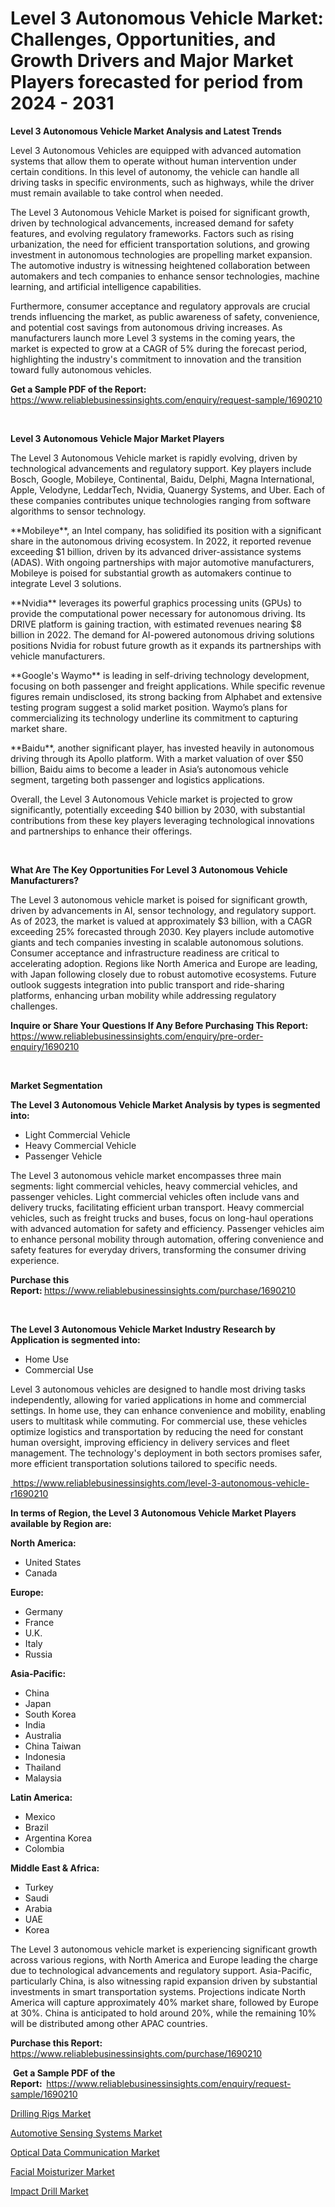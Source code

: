 <p><h1>Level 3 Autonomous Vehicle Market: Challenges, Opportunities, and Growth Drivers and Major Market Players forecasted for period from 2024 - 2031</h1></p><p><strong>Level 3 Autonomous Vehicle Market Analysis and Latest Trends</strong></p>
<p><p>Level 3 Autonomous Vehicles are equipped with advanced automation systems that allow them to operate without human intervention under certain conditions. In this level of autonomy, the vehicle can handle all driving tasks in specific environments, such as highways, while the driver must remain available to take control when needed. </p><p>The Level 3 Autonomous Vehicle Market is poised for significant growth, driven by technological advancements, increased demand for safety features, and evolving regulatory frameworks. Factors such as rising urbanization, the need for efficient transportation solutions, and growing investment in autonomous technologies are propelling market expansion. The automotive industry is witnessing heightened collaboration between automakers and tech companies to enhance sensor technologies, machine learning, and artificial intelligence capabilities.</p><p>Furthermore, consumer acceptance and regulatory approvals are crucial trends influencing the market, as public awareness of safety, convenience, and potential cost savings from autonomous driving increases. As manufacturers launch more Level 3 systems in the coming years, the market is expected to grow at a CAGR of 5% during the forecast period, highlighting the industry's commitment to innovation and the transition toward fully autonomous vehicles.</p></p>
<p><strong>Get a Sample PDF of the Report:&nbsp;</strong> <a href="https://www.reliablebusinessinsights.com/enquiry/request-sample/1690210?utm_campaign=117&utm_medium=2&utm_source=Github&utm_content=ia&utm_term=17102024&utm_id=level-3-autonomous-vehicle">https://www.reliablebusinessinsights.com/enquiry/request-sample/1690210</a></p>
<p>&nbsp;</p>
<p><strong>Level 3 Autonomous Vehicle Major Market Players</strong></p>
<p><p>The Level 3 Autonomous Vehicle market is rapidly evolving, driven by technological advancements and regulatory support. Key players include Bosch, Google, Mobileye, Continental, Baidu, Delphi, Magna International, Apple, Velodyne, LeddarTech, Nvidia, Quanergy Systems, and Uber. Each of these companies contributes unique technologies ranging from software algorithms to sensor technology.</p><p>**Mobileye**, an Intel company, has solidified its position with a significant share in the autonomous driving ecosystem. In 2022, it reported revenue exceeding $1 billion, driven by its advanced driver-assistance systems (ADAS). With ongoing partnerships with major automotive manufacturers, Mobileye is poised for substantial growth as automakers continue to integrate Level 3 solutions.</p><p>**Nvidia** leverages its powerful graphics processing units (GPUs) to provide the computational power necessary for autonomous driving. Its DRIVE platform is gaining traction, with estimated revenues nearing $8 billion in 2022. The demand for AI-powered autonomous driving solutions positions Nvidia for robust future growth as it expands its partnerships with vehicle manufacturers.</p><p>**Google's Waymo** is leading in self-driving technology development, focusing on both passenger and freight applications. While specific revenue figures remain undisclosed, its strong backing from Alphabet and extensive testing program suggest a solid market position. Waymo’s plans for commercializing its technology underline its commitment to capturing market share.</p><p>**Baidu**, another significant player, has invested heavily in autonomous driving through its Apollo platform. With a market valuation of over $50 billion, Baidu aims to become a leader in Asia’s autonomous vehicle segment, targeting both passenger and logistics applications.</p><p>Overall, the Level 3 Autonomous Vehicle market is projected to grow significantly, potentially exceeding $40 billion by 2030, with substantial contributions from these key players leveraging technological innovations and partnerships to enhance their offerings.</p></p>
<p>&nbsp;</p>
<p><strong>What Are The Key Opportunities For Level 3 Autonomous Vehicle Manufacturers?</strong></p>
<p><p>The Level 3 autonomous vehicle market is poised for significant growth, driven by advancements in AI, sensor technology, and regulatory support. As of 2023, the market is valued at approximately $3 billion, with a CAGR exceeding 25% forecasted through 2030. Key players include automotive giants and tech companies investing in scalable autonomous solutions. Consumer acceptance and infrastructure readiness are critical to accelerating adoption. Regions like North America and Europe are leading, with Japan following closely due to robust automotive ecosystems. Future outlook suggests integration into public transport and ride-sharing platforms, enhancing urban mobility while addressing regulatory challenges.</p></p>
<p><strong>Inquire or Share Your Questions If Any Before Purchasing This Report:</strong> <a href="https://www.reliablebusinessinsights.com/enquiry/pre-order-enquiry/1690210?utm_campaign=117&utm_medium=2&utm_source=Github&utm_content=ia&utm_term=17102024&utm_id=level-3-autonomous-vehicle">https://www.reliablebusinessinsights.com/enquiry/pre-order-enquiry/1690210</a></p>
<p>&nbsp;</p>
<p><strong>Market Segmentation</strong></p>
<p><strong>The Level 3 Autonomous Vehicle Market Analysis by types is segmented into:</strong></p>
<p><ul><li>Light Commercial Vehicle</li><li>Heavy Commercial Vehicle</li><li>Passenger Vehicle</li></ul></p>
<p><p>The Level 3 autonomous vehicle market encompasses three main segments: light commercial vehicles, heavy commercial vehicles, and passenger vehicles. Light commercial vehicles often include vans and delivery trucks, facilitating efficient urban transport. Heavy commercial vehicles, such as freight trucks and buses, focus on long-haul operations with advanced automation for safety and efficiency. Passenger vehicles aim to enhance personal mobility through automation, offering convenience and safety features for everyday drivers, transforming the consumer driving experience.</p></p>
<p><strong>Purchase this Report:&nbsp;</strong><a href="https://www.reliablebusinessinsights.com/purchase/1690210?utm_campaign=117&utm_medium=2&utm_source=Github&utm_content=ia&utm_term=17102024&utm_id=level-3-autonomous-vehicle">https://www.reliablebusinessinsights.com/purchase/1690210</a></p>
<p>&nbsp;</p>
<p><strong>The Level 3 Autonomous Vehicle Market Industry Research by Application is segmented into:</strong></p>
<p><ul><li>Home Use</li><li>Commercial Use</li></ul></p>
<p><p>Level 3 autonomous vehicles are designed to handle most driving tasks independently, allowing for varied applications in home and commercial settings. In home use, they can enhance convenience and mobility, enabling users to multitask while commuting. For commercial use, these vehicles optimize logistics and transportation by reducing the need for constant human oversight, improving efficiency in delivery services and fleet management. The technology's deployment in both sectors promises safer, more efficient transportation solutions tailored to specific needs.</p></p>
<p><a href="https://www.reliablebusinessinsights.com/level-3-autonomous-vehicle-r1690210?utm_campaign=117&utm_medium=2&utm_source=Github&utm_content=ia&utm_term=17102024&utm_id=level-3-autonomous-vehicle">&nbsp;https://www.reliablebusinessinsights.com/level-3-autonomous-vehicle-r1690210</a></p>
<p><strong>In terms of Region, the Level 3 Autonomous Vehicle Market Players available by Region are:</strong></p>
<p>
    <p> <strong> North America: </strong>
        <ul>
            <li>United States</li>
            <li>Canada</li>
        </ul>
        </p> 
    <p> <strong> Europe: </strong>
        <ul>
            <li>Germany</li>
            <li>France</li>
            <li>U.K.</li>
            <li>Italy</li>
            <li>Russia</li>
        </ul>
        </p> 
    <p> <strong> Asia-Pacific: </strong>
        <ul>
            <li>China</li>
            <li>Japan</li>
            <li>South Korea</li>
            <li>India</li>
            <li>Australia</li>
            <li>China Taiwan</li>
            <li>Indonesia</li>
            <li>Thailand</li>
            <li>Malaysia</li>
        </ul>
        </p> 
    <p> <strong> Latin America: </strong>
        <ul>
            <li>Mexico</li>
            <li>Brazil</li>
            <li>Argentina Korea</li>
            <li>Colombia</li>
        </ul>
        </p> 
    <p> <strong> Middle East & Africa: </strong>
        <ul>
            <li>Turkey</li>
            <li>Saudi</li>
            <li>Arabia</li>
            <li>UAE</li>
            <li>Korea</li>
        </ul>
    </p>
    </p>
<p><p>The Level 3 autonomous vehicle market is experiencing significant growth across various regions, with North America and Europe leading the charge due to technological advancements and regulatory support. Asia-Pacific, particularly China, is also witnessing rapid expansion driven by substantial investments in smart transportation systems. Projections indicate North America will capture approximately 40% market share, followed by Europe at 30%. China is anticipated to hold around 20%, while the remaining 10% will be distributed among other APAC countries.</p></p>
<p><strong>Purchase this Report: </strong><a href="https://www.reliablebusinessinsights.com/purchase/1690210?utm_campaign=117&utm_medium=2&utm_source=Github&utm_content=ia&utm_term=17102024&utm_id=level-3-autonomous-vehicle">https://www.reliablebusinessinsights.com/purchase/1690210</a></p>
<p>&nbsp;<strong>Get a Sample PDF of the Report:&nbsp;&nbsp;</strong><a href="https://www.reliablebusinessinsights.com/enquiry/request-sample/1690210?utm_campaign=117&utm_medium=2&utm_source=Github&utm_content=ia&utm_term=17102024&utm_id=level-3-autonomous-vehicle">https://www.reliablebusinessinsights.com/enquiry/request-sample/1690210</a></p>
<p><strong></strong></p>
<p><p><a href="https://issuu.com/reportprime-2/docs/drilling-rigs-market-size-2030.pptx_d18665ffcc8867?utm_campaign=117&utm_medium=2&utm_source=Github&utm_content=ia&utm_term=17102024&utm_id=level-3-autonomous-vehicle">Drilling Rigs Market</a></p><p><a href="https://github.com/ryanbell8967/Market-Research-Report-List-1/blob/main/automotive-sensing-systems-market.md?utm_campaign=117&utm_medium=2&utm_source=Github&utm_content=ia&utm_term=17102024&utm_id=level-3-autonomous-vehicle">Automotive Sensing Systems Market</a></p><p><a href="https://www.linkedin.com/pulse/global-optical-data-communication-market-forecast-2024-2031-yrumc?utm_campaign=117&utm_medium=2&utm_source=Github&utm_content=ia&utm_term=17102024&utm_id=level-3-autonomous-vehicle">Optical Data Communication Market</a></p><p><a href="https://www.linkedin.com/pulse/facial-moisturizer-sector-surge-128-growth-roadmap-2031-adverize-tdeue?utm_campaign=117&utm_medium=2&utm_source=Github&utm_content=ia&utm_term=17102024&utm_id=level-3-autonomous-vehicle">Facial Moisturizer Market</a></p><p><a href="https://issuu.com/reportprime-2/docs/impact-drill-market-size-2030.pptx_543e4762616957?utm_campaign=117&utm_medium=2&utm_source=Github&utm_content=ia&utm_term=17102024&utm_id=level-3-autonomous-vehicle">Impact Drill Market</a></p></p>